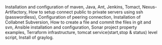 Installation and configuration of maven, Java, Ant, Jenkins, Tomact, Nexus-Artifactory, 
How to setup connect public to private servers using ssh (passwordless),
Configuration of peering connection,
Installation of Collabnet Subversion, 
How to create a file and commit the files in git and svn, 
Ansible installation and configuration, 
Sonar project property examples, 
Terraform infrastructure, 
tomcat service(start,stop & status) level script, 
Install of graylog.
